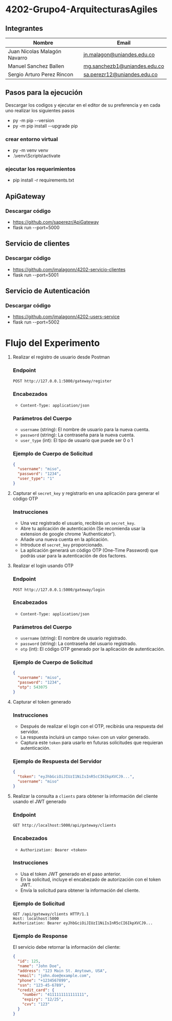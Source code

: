 # 4202-Grupo4-ArquitecturasAgiles

## Integrantes
| Nombre | Email |
|------|----------------------------------------------|
|Juan Nicolas Malagón Navarro | jn.malagon@uniandes.edu.co |
|Manuel Sanchez Ballen| mg.sanchezb1@uniandes.edu.co |
|Sergio Arturo Perez Rincon | sa.perezr12@uniandes.edu.co |

## Pasos para la ejecución

Descargar los codigos y ejecutar en el editor de su preferencia y en cada uno realizar los siguientes pasos 
- py -m pip --version
- py -m pip install --upgrade pip
  
### crear entorno virtual
- py -m venv venv
- .\venv\Scripts\activate

### ejecutar los requerimientos
- pip install -r requirements.txt  


## ApiGateway
### Descargar código 
- https://github.com/saperezr/ApiGateway
- flask run --port=5000

## Servicio de clientes

### Descargar código 

- https://github.com/jmalagonn/4202-servicio-clientes
- flask run --port=5001

## Servicio de Autenticación
### Descargar código 
- https://github.com/jmalagonn/4202-users-service
- flask run --port=5002


# Flujo del Experimento

1. Realizar el registro de usuario desde Postman

   ### Endpoint
   `POST http://127.0.0.1:5000/gateway/register`

   ### Encabezados
   - `Content-Type: application/json`

   ### Parámetros del Cuerpo
   - `username` (string): El nombre de usuario para la nueva cuenta.
   - `password` (string): La contraseña para la nueva cuenta.
   - `user_type` (int): El tipo de usuario que puede ser 0 o 1

   ### Ejemplo de Cuerpo de Solicitud
   ```json
   {
     "username": "miso",
     "password": "1234",
     "user_type": "1"
   }
   
2. Capturar el `secret_key` y registrarlo en una aplicación para generar el código OTP

   ### Instrucciones
   - Una vez registrado el usuario, recibirás un `secret_key`.
   - Abre tu aplicación de autenticación (Se recomienda usar la extension de google chrome 'Authenticator').
   - Añade una nueva cuenta en la aplicación.
   - Introduce el `secret_key` proporcionado.
   - La aplicación generará un código OTP (One-Time Password) que podrás usar para la autenticación de dos factores.

3. Realizar el login usando OTP

   ### Endpoint
   `POST http://127.0.0.1:5000/gateway/login`

   ### Encabezados
   - `Content-Type: application/json`

   ### Parámetros del Cuerpo
   - `username` (string): El nombre de usuario registrado.
   - `password` (string): La contraseña del usuario registrado.
   - `otp` (int): El código OTP generado por la aplicación de autenticación.

   ### Ejemplo de Cuerpo de Solicitud
   ```json
   {
     "username": "miso",
     "password": "1234",
     "otp": 543075
   }
   ```
4. Capturar el token generado

   ### Instrucciones
   - Después de realizar el login con el OTP, recibirás una respuesta del servidor.
   - La respuesta incluirá un campo `token` con un valor generado.
   - Captura este `token` para usarlo en futuras solicitudes que requieran autenticación.

   ### Ejemplo de Respuesta del Servidor
   ```json
   {
     "token": "eyJhbGciOiJIUzI1NiIsInR5cCI6IkpXVCJ9...",
     "username": "miso"
   }
   ```
5. Realizar la consulta a `clients` para obtener la información del cliente usando el JWT generado

   ### Endpoint
   `GET http://localhost:5000/api/gateway/clients`

   ### Encabezados
   - `Authorization: Bearer <token>`

   ### Instrucciones
   - Usa el token JWT generado en el paso anterior.
   - En la solicitud, incluye el encabezado de autorización con el token JWT.
   - Envía la solicitud para obtener la información del cliente.

   ### Ejemplo de Solicitud
   ```http
   GET /api/gateway/clients HTTP/1.1
   Host: localhost:5000
   Authorization: Bearer eyJhbGciOiJIUzI1NiIsInR5cCI6IkpXVCJ9...
   ```
   ### Ejemplo de Response
    El servicio debe retornar la información del cliente:
    ```json
    {
      "id": 125,
      "name": "John Doe",
      "address": "123 Main St. Anytown, USA",
      "email": "john.doe@example.com",
      "phone": "+1234567899",
      "ssn": "123-45-6789",
      "credit_card": {
        "number": "4111111111111111",
        "expiry": "12/25",
        "cvv": "123"
      }
    }
    ```



